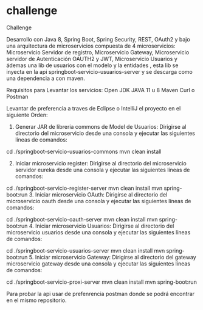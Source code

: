 # challenge
Challenge 

Desarrollo con Java 8, Spring Boot, Spring Security, REST, OAuth2 y bajo una arquitectura de microservicios compuesta de 4 microservicios: Microservicio Servidor de registro, Microservicio  Gateway, Microservicio servidor de Autenticación OAUTH2 y JWT, Microservicio Usuarios y ádemas una lib de usuarios con el modelo y la entidades , esta lib se inyecta en la api springboot-servicio-usuarios-server y se descarga como una dependencia a con maven.

Requisitos para Levantar los servicios:
Open JDK JAVA 11 u 8
Maven
Curl o Postman

Levantar de preferencia a traves de Eclipse o IntelliJ el proyecto en el siguiente Orden:
1. Generar JAR de libreria commons de Model de Usuarios:
Dirigirse al directorio del microservicio desde una consola y ejecutar las siguientes líneas de comandos:

cd ./springboot-servicio-usuarios-commons
mvn clean install

2. Iniciar microservicio register:
Dirigirse al directorio del microservicio servidor eureka desde una consola y ejecutar las siguientes líneas de comandos:

cd ./springboot-servicio-register-server
mvn clean install
mvn spring-boot:run
3. Iniciar microservicio OAuth:
Dirigirse al directorio del microservicio oauth desde una consola y ejecutar las siguientes líneas de comandos:

cd ./springboot-servicio-oauth-server
mvn clean install
mvn spring-boot:run
4. Iniciar microservicio Usuarios:
Dirigirse al directorio del microservicio usuarios desde una consola y ejecutar las siguientes líneas de comandos:

cd ./springboot-servicio-usuarios-server
mvn clean install
mvn spring-boot:run
5. Iniciar microservicio Gateway:
Dirigirse al directorio del gateway microservicio gateway desde una consola y ejecutar las siguientes líneas de comandos:

cd ./springboot-servicio-proxi-server
mvn clean install
mvn spring-boot:run

Para probar la api usar de prefenrencia postman donde se podrá encontrar en el mismo repositorio.

